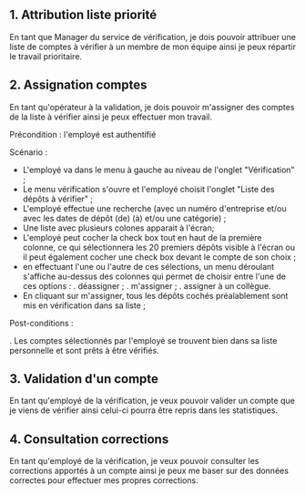 ## 1. Attribution liste priorité ##
En tant que Manager du service de vérification, je dois pouvoir attribuer une liste de comptes à vérifier à un membre de mon équipe ainsi je peux répartir le travail prioritaire.

## 2. Assignation comptes ##
En tant qu'opérateur à la validation, je dois pouvoir m'assigner des comptes de la liste à vérifier ainsi je peux effectuer mon travail.

Précondition : l'employé est authentifié

Scénario : 
- L'employé va dans le menu à gauche au niveau de l'onglet "Vérification" ;
- Le menu vérification s'ouvre et l'employé choisit l'onglet "Liste des dépôts à vérifier" ;
- L'employé effectue une recherche (avec un numéro d'entreprise et/ou  avec les dates de dépôt (de) (à) et/ou une catégorie) ;
- Une liste avec plusieurs colones apparait à l'écran;
- L'employé peut cocher la check box tout en haut de la première colonne, ce qui sélectionnera les 20 premiers dépôts visible à l'écran ou il peut également cocher une check box devant le compte de son choix ;
- en effectuant l'une ou l'autre de ces sélections, un menu déroulant s'affiche au-dessus des colonnes qui permet de choisir entre l'une de ces options : . déassigner ;
                       . m'assigner ;
                       . assigner à un collègue.
- En cliquant sur m'assigner, tous les dépôts cochés préalablement sont mis en vérification dans sa liste ; 

Post-conditions : 

. Les comptes sélectionnés par l'employé se trouvent bien dans sa liste personnelle et sont prêts à être vérifiés.

## 3. Validation d'un compte ##
En tant qu'employé de la vérification, je veux pouvoir valider un compte que je viens de vérifier ainsi celui-ci pourra être repris dans les statistiques. 

## 4. Consultation corrections ##
En tant qu'employé de la vérification, je veux pouvoir consulter les corrections apportés à un compte ainsi je peux me baser sur des données correctes pour effectuer mes propres corrections. 